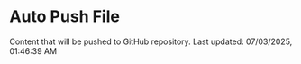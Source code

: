# Auto Push File

Content that will be pushed to GitHub repository.
Last updated: 07/03/2025, 01:46:39 AM